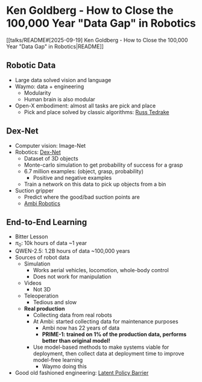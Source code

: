 # Ken Goldberg - How to Close the 100,000 Year "Data Gap" in Robotics

[[talks/README#[2025-09-19] Ken Goldberg - How to Close the 100,000 Year "Data Gap" in Robotics|README]]

## Robotic Data

- Large data solved vision and language
- Waymo: data + engineering
	- Modularity
	- Human brain is also modular
- Open-X embodiment: almost all tasks are pick and place
	- Pick and place solved by classic algorithms: [Russ Tedrake](https://manipulation.csail.mit.edu/pick.html)

## Dex-Net

- Computer vision: Image-Net
- Robotics: [Dex-Net](https://berkeleyautomation.github.io/dex-net/)
	- Dataset of 3D objects
	- Monte-carlo simulation to get probability of success for a grasp
	- 6.7 million examples: (object, grasp, probability)
		- Positive and negative examples
	- Train a network on this data to pick up objects from a bin
- Suction gripper
	- Predict where the good/bad suction points are
	- [Ambi Robotics](https://www.ambirobotics.com/)

## End-to-End Learning

- Bitter Lesson
- $\pi_0$: 10k hours of data ~1 year
- QWEN-2.5: 1.2B hours of data ~100,000 years
- Sources of robot data
	- Simulation
		- Works aerial vehicles, locomotion, whole-body control
		- Does not work for manipulation
	- Videos
		- Not 3D
	- Teleoperation
		- Tedious and slow
	- **Real production**
		- Collecting data from real robots
		- At Ambi: started collecting data for maintenance purposes
			- Ambi now has 22 years of data
			- **PRIME-1: trained on 1% of the production data, performs better than original model!**
		- Use model-based methods to make systems viable for deployment, then collect data at deployment time to improve model-free learning
			- Waymo doing this
- Good old fashioned engineering: [Latent Policy Barrier](https://project-latentpolicybarrier.github.io/)

